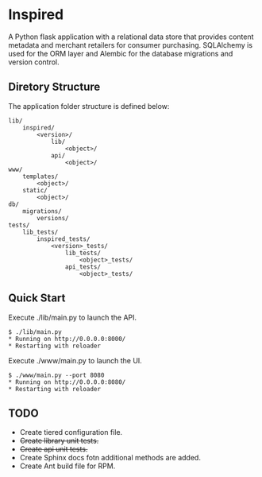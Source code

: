 Inspired
================================

A Python flask application with a relational data store that provides content metadata and merchant retailers for consumer purchasing. SQLAlchemy is used for the ORM layer and Alembic for the database migrations and version control.


Diretory Structure
-------------------------

The application folder structure is defined below:

    lib/
        inspired/
            <version>/
                lib/
                    <object>/
                api/
                    <object>/
    www/
        templates/
            <object>/
        static/
            <object>/
    db/
        migrations/
            versions/
    tests/
        lib_tests/
            inspired_tests/
                <version>_tests/
                    lib_tests/
                        <object>_tests/
                    api_tests/
                        <object>_tests/
                

Quick Start
-------------------------

Execute ./lib/main.py to launch the API.

    $ ./lib/main.py 
    * Running on http://0.0.0.0:8000/
    * Restarting with reloader

Execute ./www/main.py to launch the UI.

    $ ./www/main.py --port 8080
    * Running on http://0.0.0.0:8080/
    * Restarting with reloader


TODO
-------------------------

* Create tiered configuration file.
* ~~Create library unit tests.~~
* ~~Create api unit tests.~~
* Create Sphinx docs fotn additional methods are added.
* Create Ant build file for RPM.
